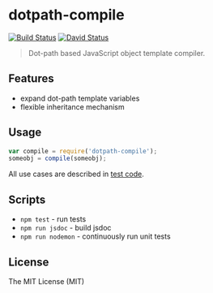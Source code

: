 # dotpath-compile

[![Build Status](https://travis-ci.org/tsertkov/dotpath-compile.svg)](https://travis-ci.org/tsertkov/dotpath-compile)
[![David Status](https://david-dm.org/tsertkov/dotpath-compile.png)](https://david-dm.org/tsertkov/dotpath-compile)

> Dot-path based JavaScript object template compiler.

## Features

- expand dot-path template variables
- flexible inheritance mechanism

## Usage

```javascript
var compile = require('dotpath-compile');
someobj = compile(someobj);
```

All use cases are described in [test code](https://github.com/tsertkov/dotpath-compile/blob/master/test/compile.js).

## Scripts

- `npm test` - run tests
- `npm run jsdoc` - build jsdoc
- `npm run nodemon` - continuously run unit tests

## License

The MIT License (MIT)
